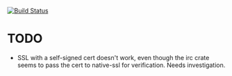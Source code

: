 [![Build Status](https://travis-ci.org/quite/gyro.svg?branch=master)](https://travis-ci.org/quite/gyro)

# TODO

- SSL with a self-signed cert doesn't work, even though the irc crate seems to
  pass the cert to native-ssl for verification. Needs investigation.

